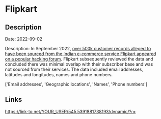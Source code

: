 # Flipkart

## Description

Date: 2022-09-02

Description:
In September 2022, <a href="https://izoologic.com/region/central-asia/a-new-alleged-flipkart-data-breach-was-discovered-on-the-dark-web/" target="_blank" rel="noopener">over 500k customer records alleged to have been sourced from the Indian e-commerce service Flipkart appeared on a popular hacking forum</a>. Flipkart subsequently reviewed the data and concluded there was minimal overlap with their subscriber base and was not sourced from their services. The data included email addresses, latitudes and longitudes, names and phone numbers.


['Email addresses', 'Geographic locations', 'Names', 'Phone numbers']

## Links

https://link-to.net/YOUR_USER/545.5391881738193/dynamic/?r=